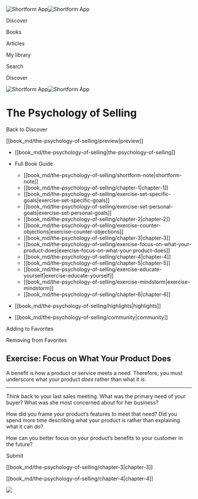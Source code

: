 ![Shortform App](/img/logo.36a2399e.svg)![Shortform App](/img/logo-dark.70c1b072.svg)

Discover

Books

Articles

My library

Search

Discover

![Shortform App](/img/logo.36a2399e.svg)![Shortform App](/img/logo-dark.70c1b072.svg)

# The Psychology of Selling

Back to Discover

[[book_md/the-psychology-of-selling/preview|preview]]

  * [[book_md/the-psychology-of-selling|the-psychology-of-selling]]
  * Full Book Guide

    * [[book_md/the-psychology-of-selling/shortform-note|shortform-note]]
    * [[book_md/the-psychology-of-selling/chapter-1|chapter-1]]
    * [[book_md/the-psychology-of-selling/exercise-set-specific-goals|exercise-set-specific-goals]]
    * [[book_md/the-psychology-of-selling/exercise-set-personal-goals|exercise-set-personal-goals]]
    * [[book_md/the-psychology-of-selling/chapter-2|chapter-2]]
    * [[book_md/the-psychology-of-selling/exercise-counter-objections|exercise-counter-objections]]
    * [[book_md/the-psychology-of-selling/chapter-3|chapter-3]]
    * [[book_md/the-psychology-of-selling/exercise-focus-on-what-your-product-does|exercise-focus-on-what-your-product-does]]
    * [[book_md/the-psychology-of-selling/chapter-4|chapter-4]]
    * [[book_md/the-psychology-of-selling/chapter-5|chapter-5]]
    * [[book_md/the-psychology-of-selling/exercise-educate-yourself|exercise-educate-yourself]]
    * [[book_md/the-psychology-of-selling/exercise-mindstorm|exercise-mindstorm]]
    * [[book_md/the-psychology-of-selling/chapter-6|chapter-6]]
  * [[book_md/the-psychology-of-selling/highlights|highlights]]
  * [[book_md/the-psychology-of-selling/community|community]]



Adding to Favorites 

Removing from Favorites 

## Exercise: Focus on What Your Product Does

A benefit is how a product or service meets a need. Therefore, you must underscore what your product _does_ rather than what it _is_.

* * *

Think back to your last sales meeting. What was the primary need of your buyer? What was she most concerned about for her business?

How did you frame your product’s features to meet that need? Did you spend more time describing what your product _is_ rather than explaining what it can _do_?

How can you better focus on your product’s benefits to your customer in the future?

Submit 

[[book_md/the-psychology-of-selling/chapter-3|chapter-3]]

[[book_md/the-psychology-of-selling/chapter-4|chapter-4]]

![](https://bat.bing.com/action/0?ti=56018282&Ver=2&mid=a027fbcd-d89d-45e4-9c58-6e98783978e0&sid=1711133063fa11eebdec89a8b8ae3bbc&vid=171147a063fa11eea7440fcfeb230d96&vids=0&msclkid=N&pi=0&lg=en-US&sw=800&sh=600&sc=24&nwd=1&tl=Shortform%20%7C%20Book&p=https%3A%2F%2Fwww.shortform.com%2Fapp%2Fbook%2Fthe-psychology-of-selling%2Fexercise-focus-on-what-your-product-does&r=&lt=362&evt=pageLoad&sv=1&rn=399568)
